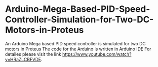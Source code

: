 # Arduino-Mega-Based-PID-Speed-Controller-Simulation-for-Two-DC-Motors-in-Proteus
An Arduino Mega based PID speed controller is simulated for two DC motors in Proteus
The code for the Arduino is written in Arduino IDE
For detailes please visit the link https://www.youtube.com/watch?v=HRaZLCBFVDE.
